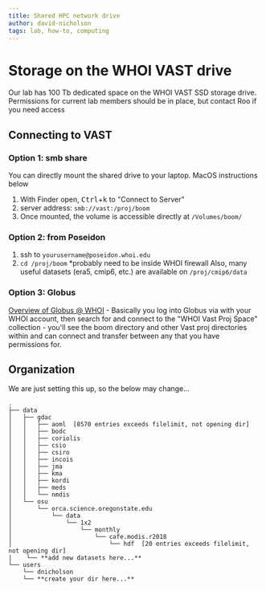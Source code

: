 ```yaml
---
title: Shared HPC network drive
author: david-nicholson
tags: lab, how-to, computing
---
```

# Storage on the WHOI VAST drive
Our lab has 100 Tb dedicated space on the WHOI VAST SSD storage drive. Permissions for current lab members should be in place, but contact Roo if you need access

## Connecting to VAST
### Option 1: smb share
You can directly mount the shared drive to your laptop. MacOS instructions below

1. With Finder open, <kbd>Ctrl</kbd>+<kbd>k</kbd> to "Connect to Server"
2. server address: ```smb://vast:/proj/boom```
3. Once mounted, the volume is accessible directly at ```/Volumes/boom/```

### Option 2: from Poseidon
1. ssh to ```yourusername@poseidon.whoi.edu```
2. ```cd /proj/boom```
*probably need to be inside WHOI firewall
Also, many useful datasets (era5, cmip6, etc.) are available on ```/proj/cmip6/data```

### Option 3: Globus

[Overview of Globus @ WHOI](https://whoi-it.whoi.edu/globus-file-transfer-at-whoi/) - Basically you log into Globus via [](https://app.globus.org) with your WHOI account, then search for and connect to the "WHOI Vast Proj Space" collection - you'll see the boom directory and other Vast proj directories within and can connect and transfer between any that you have permissions for. 


## Organization
We are just setting this up, so the below may change...
```
.
├── data
│   ├── gdac
│   │   ├── aoml  [8570 entries exceeds filelimit, not opening dir]
│   │   ├── bodc
│   │   ├── coriolis
│   │   ├── csio
│   │   ├── csiro
│   │   ├── incois
│   │   ├── jma
│   │   ├── kma
│   │   ├── kordi
│   │   ├── meds
│   │   └── nmdis
│   └── osu
│       └── orca.science.oregonstate.edu
│           └── data
│               └── 1x2
│                   └── monthly
│                       └── cafe.modis.r2018
│                           └── hdf  [20 entries exceeds filelimit, not opening dir]
|    └── **add new datasets here...**
└── users
    └── dnicholson
    └── **create your dir here...**

```


